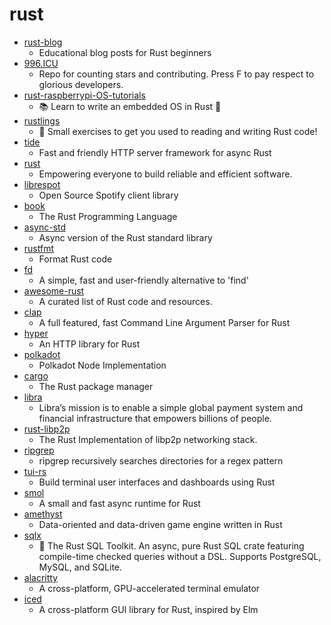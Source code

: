 # rust
- [rust-blog](https://github.com/pretzelhammer/rust-blog)
  - Educational blog posts for Rust beginners
- [996.ICU](https://github.com/996icu/996.ICU)
  - Repo for counting stars and contributing. Press F to pay respect to glorious developers.
- [rust-raspberrypi-OS-tutorials](https://github.com/rust-embedded/rust-raspberrypi-OS-tutorials)
  - 📚 Learn to write an embedded OS in Rust 🦀
- [rustlings](https://github.com/rust-lang/rustlings)
  - 🦀 Small exercises to get you used to reading and writing Rust code!
- [tide](https://github.com/http-rs/tide)
  - Fast and friendly HTTP server framework for async Rust
- [rust](https://github.com/rust-lang/rust)
  - Empowering everyone to build reliable and efficient software.
- [librespot](https://github.com/librespot-org/librespot)
  - Open Source Spotify client library
- [book](https://github.com/rust-lang/book)
  - The Rust Programming Language
- [async-std](https://github.com/async-rs/async-std)
  - Async version of the Rust standard library
- [rustfmt](https://github.com/rust-lang/rustfmt)
  - Format Rust code
- [fd](https://github.com/sharkdp/fd)
  - A simple, fast and user-friendly alternative to 'find'
- [awesome-rust](https://github.com/rust-unofficial/awesome-rust)
  - A curated list of Rust code and resources.
- [clap](https://github.com/clap-rs/clap)
  - A full featured, fast Command Line Argument Parser for Rust
- [hyper](https://github.com/hyperium/hyper)
  - An HTTP library for Rust
- [polkadot](https://github.com/paritytech/polkadot)
  - Polkadot Node Implementation
- [cargo](https://github.com/rust-lang/cargo)
  - The Rust package manager
- [libra](https://github.com/libra/libra)
  - Libra’s mission is to enable a simple global payment system and financial infrastructure that empowers billions of people.
- [rust-libp2p](https://github.com/libp2p/rust-libp2p)
  - The Rust Implementation of libp2p networking stack.
- [ripgrep](https://github.com/BurntSushi/ripgrep)
  - ripgrep recursively searches directories for a regex pattern
- [tui-rs](https://github.com/fdehau/tui-rs)
  - Build terminal user interfaces and dashboards using Rust
- [smol](https://github.com/stjepang/smol)
  - A small and fast async runtime for Rust
- [amethyst](https://github.com/amethyst/amethyst)
  - Data-oriented and data-driven game engine written in Rust
- [sqlx](https://github.com/launchbadge/sqlx)
  - 🧰 The Rust SQL Toolkit. An async, pure Rust SQL crate featuring compile-time checked queries without a DSL. Supports PostgreSQL, MySQL, and SQLite.
- [alacritty](https://github.com/alacritty/alacritty)
  - A cross-platform, GPU-accelerated terminal emulator
- [iced](https://github.com/hecrj/iced)
  - A cross-platform GUI library for Rust, inspired by Elm
